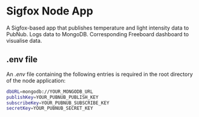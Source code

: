 # Sigfox Node App

A Sigfox-based app that publishes temperature and light intensity data to PubNub. Logs data to MongoDB. Corresponding Freeboard dashboard to visualise data. 



## .env file
An *.env* file containing the following entries is required in the root directory of the node application:

~~~bash
dbURL=mongodb://YOUR_MONGODB_URL
publishKey=YOUR_PUBNUB_PUBLISH_KEY
subscribeKey=YOUR_PUBNUB_SUBSCRIBE_KEY
secretKey=YOUR_PUBNUB_SECRET_KEY
~~~ 